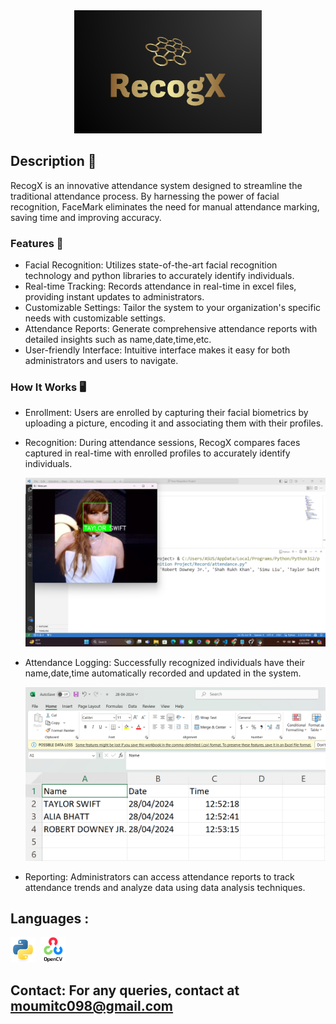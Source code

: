 <div align="center"><img src="RecogX Logo.png" alt="Logo" width="300"/></div>

## Description 📜
RecogX is an innovative attendance system designed to streamline the traditional attendance process. By harnessing the power of facial recognition, FaceMark eliminates the need for manual attendance marking, saving time and improving accuracy.

### Features 🪪
* Facial Recognition: Utilizes state-of-the-art facial recognition technology and python libraries to accurately identify individuals.
* Real-time Tracking: Records attendance in real-time in excel files, providing instant updates to administrators.
* Customizable Settings: Tailor the system to your organization's specific needs with customizable settings.
* Attendance Reports: Generate comprehensive attendance reports with detailed insights such as name,date,time,etc.
* User-friendly Interface: Intuitive interface makes it easy for both administrators and users to navigate.

### How It Works 🖥️
* Enrollment: Users are enrolled by capturing their facial biometrics by uploading a picture, encoding it and associating them with their profiles.
* Recognition: During attendance sessions, RecogX compares faces captured in real-time with enrolled profiles to accurately identify individuals.

  <img src="Project Run/Screenshot1.png" alt="Screenshot 1" width="600"/>

* Attendance Logging: Successfully recognized individuals have their name,date,time automatically recorded and updated in the system.
  
  <img src="Project Run/Screenshot4.png" alt="Screenshot 4" width="600"/>
  
* Reporting: Administrators can access attendance reports to track attendance trends and analyze data using data analysis techniques.

## Languages :
<div>
  <img src="https://github.com/devicons/devicon/blob/master/icons/python/python-original.svg" title="Python" alt="Python" width="40" height="40"/>&nbsp;
   <img src="https://github.com/devicons/devicon/blob/6910f0503efdd315c8f9b858234310c06e04d9c0/icons/opencv/opencv-original-wordmark.svg"title="OpenCV" alt="OpenCV" width="40" height="40"/>&nbsp;
</div>

## Contact: For any queries, contact at moumitc098@gmail.com
